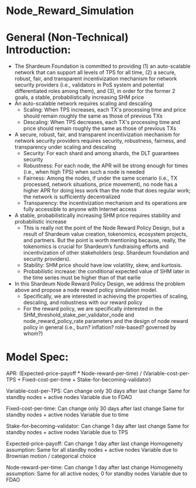 # Node_Reward_Simulation

# General (Non-Technical) Introduction:
- The Shardeum Foundation is committed to providing (1) an auto-scalable network that can support all levels of TPS for all time, (2) a secure, robust, fair, and transparent incentivization mechanism for network security providers (i.e., validators in PoS system and potential differentiated roles among them), and (3), in order for the former 2 goals, a stable, probabilistically increasing SHM price
- An auto-scalable network requires scaling and descaling
    - Scaling: When TPS increases, each TX's processing time and price should remain roughly the same as those of previous TXs
    - Descaling: When TPS decreases, each TX's processing time and price should remain roughly the same as those of previous TXs
- A secure, robust, fair, and transparent incentivization mechanism for network security providers requires security, robustness, fairness, and transparency under scaling and descaling
    - Security: For each shard and among shards, the DLT guarantees security
    - Robustness: For each node, the APR will be strong enough for times (i.e., when high TPS) when such a node is needed 
    - Fairness: Among the nodes, if under the same scenario (i.e., TX processed, network situations, price movement), no node has a higher APR for doing less work than the node that does regular work; the network is sufficiently decentralized
    - Transparency: the incentivization mechanism and its operations are fully accessible to anyone with Internet access
- A stable, probabilistically increasing SHM price requires stability and probabilistic increase
    - This is really not the point of the Node Reward Policy Design, but a result of Shardeum value creation, tokenomics, ecosystem projects, and partners. But the point is worth mentioning because, really, the tokenomics is crucial for Shardeum’s fundraising efforts and incentivization of other stakeholders (esp. Shardeum foundation and security providers).
    - Stability: SHM price should have low volatility, skew, and kurtosis.
    - Probabilistic increase: the conditional expected value of SHM later in the time series must be higher than of that earlie
- In this Shardeum Node Reward Policy Design, we address the problem above and propose a node reward policy simulation model.
    - Specifically, we are interested in achieving the properties of scaling, descaling, and robustness with our reward policy
    - For the reward policy, we are specifically interested in the SHM_threshold_stake_per_validator_node and node_reward_policy_rate parameters and the design of node reward policy in general (i.e., burn? inflation? role-based? governed by whom?)

# Model Spec:
APR:
(Expected-price-payoff * Node-reward-per-time) / (Variable-cost-per-TPS + Fixed-cost-per-time + Stake-for-becoming-validator)

Variable-cost-per-TPS: 
Can change only 30 days after last change
Same for standby nodes + active nodes
Variable due to FDAO

Fixed-cost-per-time:
Can change only 30 days after last change
Same for standby nodes + active nodes
Variable due to time

Stake-for-becoming-validator:
Can change 1 day after last change
Same for standby nodes + active nodes
Variable due to TPS

Expected-price-payoff:
Can change 1 day after last change
Homogeneity assumption: Same for all standby nodes + active nodes
Variable due to Brownian motion / categorical choice

Node-reward-per-time:
Can change 1 day after last change
Homogeneity assumption: Same for all active nodes; 0 for standby nodes
Variable due to FDAO 
